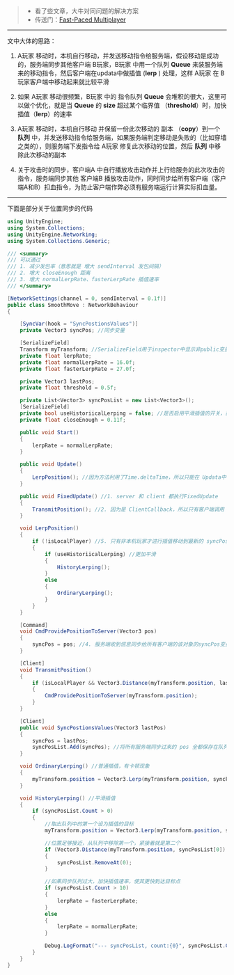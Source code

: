 > - 看了些文章，大牛对同问题的解决方案
> - 传送门：[Fast-Paced Multiplayer](http://www.gabrielgambetta.com/fast_paced_multiplayer.html)

---
文中大体的思路：

1. A玩家 移动时，本机自行移动，并发送移动指令给服务端，假设移动是成功的，服务端同步其他客户端 B玩家，B玩家 中用一个队列 **Queue** 来装服务端来的移动指令，然后客户端在updata中做插值 (**lerp** ) 处理，这样 A玩家 在 B玩家客户端中移动起来就比较平滑

2. 如果 A玩家 移动很频繁，B玩家 中的 指令队列 **Queue** 会堆积的很大，这里可以做个优化，就是当 **Queue** 的 **size** 超过某个临界值 （**threshold**）时，加快插值（**lerp**）的速率

3. A玩家 移动时，本机自行移动 并保留一份此次移动的 副本 （**copy**）到一个 **队列** 中，并发送移动指令给服务端，如果服务端判定移动是失败的（比如穿墙之类的），则服务端下发指令给 A玩家 修复此次移动的位置，然后 **队列** 中移除此次移动的副本

4. 关于攻击时的同步，客户端A 中自行播放攻击动作并上行给服务的此次攻击的指令，服务端同步其他 客户端B 播放攻击动作，同时同步给所有客户端（客户端A和B）扣血指令，为防止客户端作弊必须有服务端运行计算实际扣血量。

---
下面是部分关于位置同步的代码
```csharp
using UnityEngine;
using System.Collections;
using UnityEngine.Networking;
using System.Collections.Generic;

/// <summary>
/// 可以通过
/// 1. 减少发包率（意思就是 增大 sendInterval 发包间隔）
/// 2. 增大 closeEnough 距离
/// 3. 增大 normalLerpRate、fasterLerpRate 插值速率
/// </summary>

[NetworkSettings(channel = 0, sendInterval = 0.1f)]
public class SmoothMove : NetworkBehaviour
{

    [SyncVar(hook = "SyncPostionsValues")]
    private Vector3 syncPos; //同步变量

    [SerializeField]
    Transform myTransform; //SerializeField用于inspector中显示非public变量
    private float lerpRate;
    private float normalLerpRate = 16.0f;
    private float fasterLerpRate = 27.0f;

    private Vector3 lastPos;
    private float threshold = 0.5f;

    private List<Vector3> syncPosList = new List<Vector3>();
    [SerializeField]
    private bool useHistoriicalLerping = false; //是否启用平滑插值的开关，直接在 inspector 中设置
    private float closeEnough = 0.11f;

    public void Start()
    {
        lerpRate = normalLerpRate;
    }

    public void Update()
    {
        LerpPosition(); //因为方法利用了Time.deltaTime，所以只能在 Updata中调用
    }

    public void FixedUpdate() //1. server 和 client 都执行FixedUpdate
    {
        TransmitPosition(); //2. 因为是 ClientCallback，所以只有客户端调用
    }

    void LerpPosition()
    {
        if (!isLocalPlayer) //5. 只有非本机玩家才进行插值移动到最新的 syncPos 位置
        {
            if (useHistoriicalLerping) //更加平滑
            {
                HistoryLerping();
            }
            else
            {
                OrdinaryLerping();
            }
        }
    }

    [Command]
    void CmdProvidePositionToServer(Vector3 pos)
    {
        syncPos = pos; //4. 服务端收到信息同步给所有客户端的该对象的syncPos变量
    }

    [Client]
    void TransmitPosition()
    {
        if (isLocalPlayer && Vector3.Distance(myTransform.position, lastPos) > threshold) //3. 只用本机玩家才提交位置信息到server上
        {
            CmdProvidePositionToServer(myTransform.position);
        }
    }

    [Client]
    public void SyncPostionsValues(Vector3 lastPos)
    {
        syncPos = lastPos;
        syncPosList.Add(syncPos); //将所有服务端同步过来的 pos 全都保存在队列中
    }

    void OrdinaryLerping() //普通插值，有卡顿现象
    {
        myTransform.position = Vector3.Lerp(myTransform.position, syncPos, Time.deltaTime * lerpRate);
    }

    void HistoryLerping() //平滑插值
    {
        if (syncPosList.Count > 0)
        {
            //取出队列中的第一个设为插值的目标
            myTransform.position = Vector3.Lerp(myTransform.position, syncPosList[0], Time.deltaTime * lerpRate);

            //位置足够接近，从队列中移除第一个，紧接着就是第二个
            if (Vector3.Distance(myTransform.position, syncPosList[0]) < closeEnough)
            {
                syncPosList.RemoveAt(0);
            }

            //如果同步队列过大，加快插值速率，使其更快到达目标点
            if (syncPosList.Count > 10)
            {
                lerpRate = fasterLerpRate;
            }
            else
            {
                lerpRate = normalLerpRate;
            }

            Debug.LogFormat("--- syncPosList, count:{0}", syncPosList.Count);
        }
    }
}
```